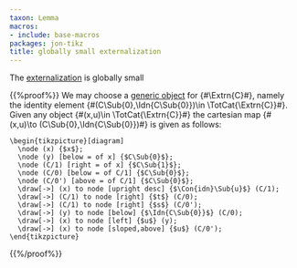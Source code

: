 ```yaml
---
taxon: Lemma
macros:
- include: base-macros
packages: jon-tikz
title: globally small externalization
---
```


The [externalization](frct-001R) is globally small

{{%proof%}}
We may choose a [generic object](frct-000K) for {#\Extrn{C}#}, namely the identity element {#(C\Sub{0},\Idn{C\Sub{0}})\in \TotCat{\Extrn{C}}#}. Given any object {#(x,u)\in \TotCat{\Extrn{C}}#} the cartesian map {#(x,u)\to (C\Sub{0},\Idn{C\Sub{0}})#} is given as follows:
```render-latex
\begin{tikzpicture}[diagram]
  \node (x) {$x$};
  \node (y) [below = of x] {$C\Sub{0}$};
  \node (C/1) [right = of x] {$C\Sub{1}$};
  \node (C/0) [below = of C/1] {$C\Sub{0}$};
  \node (C/0') [above = of C/1] {$C\Sub{0}$};
  \draw[->] (x) to node [upright desc] {$\Con{idn}\Sub{u}$} (C/1);
  \draw[->] (C/1) to node [right] {$t$} (C/0);
  \draw[->] (C/1) to node [right] {$s$} (C/0');
  \draw[->] (y) to node [below] {$\Idn{C\Sub{0}}$} (C/0);
  \draw[->] (x) to node [left] {$u$} (y);
  \draw[->] (x) to node [sloped,above] {$u$} (C/0');
\end{tikzpicture}
```
{{%/proof%}}
